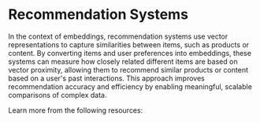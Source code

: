 # Recommendation Systems

In the context of embeddings, recommendation systems use vector representations to capture similarities between items, such as products or content. By converting items and user preferences into embeddings, these systems can measure how closely related different items are based on vector proximity, allowing them to recommend similar products or content based on a user's past interactions. This approach improves recommendation accuracy and efficiency by enabling meaningful, scalable comparisons of complex data.

Learn more from the following resources:

